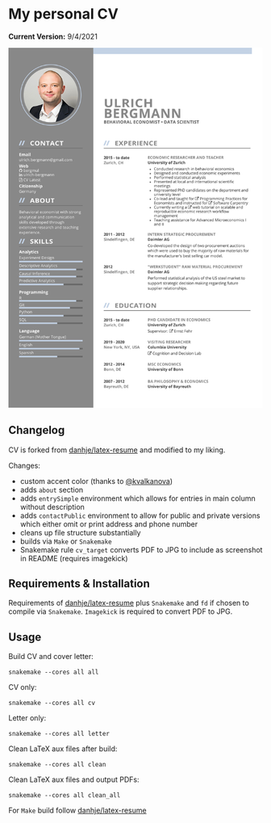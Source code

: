 # My personal CV

**Current Version:** 9/4/2021

![My CV](cv.jpg)

## Changelog

CV is forked from [danhje/latex-resume](https://github.com/danhje/latex-resume) and modified to my liking.

Changes:

- custom accent color (thanks to [@kvalkanova](https://github.com/kvalkanova))
- adds `about` section
- adds `entrySimple` environment which allows for entries in main column without description
- adds `contactPublic` environment  to allow for public and private versions which either omit or print address and phone number
- cleans up file structure substantially
- builds via `Make` or `Snakemake`
- Snakemake rule `cv_target` converts PDF to JPG to include as screenshot in README (requires imagekick)

## Requirements & Installation

Requirements of [danhje/latex-resume](https://github.com/danhje/latex-resume) plus `Snakemake` and `fd` if chosen to compile via `Snakemake`. `Imagekick` is required to convert PDF to JPG.

## Usage

Build CV and cover letter:

```
snakemake --cores all all
```

CV only:

```
snakemake --cores all cv
```

Letter only:

```
snakemake --cores all letter
```

Clean LaTeX aux files after build:

```
snakemake --cores all clean
```

Clean LaTeX aux files and output PDFs:

```
snakemake --cores all clean_all
```

For `Make` build follow [danhje/latex-resume](https://github.com/danhje/latex-resume)


